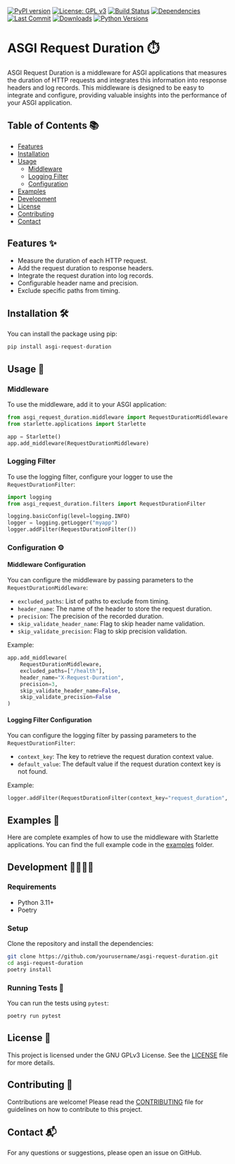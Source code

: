 [![PyPI version](https://img.shields.io/pypi/v/asgi-request-duration.svg)](https://pypi.org/project/asgi-request-duration/)
[![License: GPL v3](https://img.shields.io/badge/License-GPLv3-blue.svg)](https://www.gnu.org/licenses/gpl-3.0)
[![Build Status](https://img.shields.io/github/actions/workflow/status/feteu/asgi-request-duration/ci.yml)](https://github.com/feteu/asgi-request-duration/actions)
[![Dependencies](https://img.shields.io/librariesio/release/pypi/asgi-request-duration)](https://libraries.io/pypi/asgi-request-duration)
[![Last Commit](https://img.shields.io/github/last-commit/feteu/asgi-request-duration)](https://github.com/feteu/asgi-request-duration/commits/main)
[![Downloads](https://img.shields.io/pypi/dm/asgi-request-duration)](https://pypi.org/project/asgi-request-duration/)
[![Python Versions](https://img.shields.io/pypi/pyversions/asgi-request-duration)](https://pypi.org/project/asgi-request-duration/)

# ASGI Request Duration ⏱️

ASGI Request Duration is a middleware for ASGI applications that measures the duration of HTTP requests and integrates this information into response headers and log records. This middleware is designed to be easy to integrate and configure, providing valuable insights into the performance of your ASGI application.

## Table of Contents 📚

- [Features](#features)
- [Installation](#installation)
- [Usage](#usage)
  - [Middleware](#middleware)
  - [Logging Filter](#logging-filter)
  - [Configuration](#configuration)
- [Examples](#examples)
- [Development](#development)
- [License](#license)
- [Contributing](#contributing)
- [Contact](#contact)

## Features ✨

- Measure the duration of each HTTP request.
- Add the request duration to response headers.
- Integrate the request duration into log records.
- Configurable header name and precision.
- Exclude specific paths from timing.

## Installation 🛠️

You can install the package using pip:

```bash
pip install asgi-request-duration
```

## Usage 🚀

### Middleware

To use the middleware, add it to your ASGI application:

```python
from asgi_request_duration.middleware import RequestDurationMiddleware
from starlette.applications import Starlette

app = Starlette()
app.add_middleware(RequestDurationMiddleware)
```

### Logging Filter

To use the logging filter, configure your logger to use the `RequestDurationFilter`:

```python
import logging
from asgi_request_duration.filters import RequestDurationFilter

logging.basicConfig(level=logging.INFO)
logger = logging.getLogger("myapp")
logger.addFilter(RequestDurationFilter())
```

### Configuration ⚙️

#### Middleware Configuration

You can configure the middleware by passing parameters to the `RequestDurationMiddleware`:

- `excluded_paths`: List of paths to exclude from timing.
- `header_name`: The name of the header to store the request duration.
- `precision`: The precision of the recorded duration.
- `skip_validate_header_name`: Flag to skip header name validation.
- `skip_validate_precision`: Flag to skip precision validation.

Example:

```python
app.add_middleware(
    RequestDurationMiddleware,
    excluded_paths=["/health"],
    header_name="X-Request-Duration",
    precision=3,
    skip_validate_header_name=False,
    skip_validate_precision=False
)
```

#### Logging Filter Configuration

You can configure the logging filter by passing parameters to the `RequestDurationFilter`:

- `context_key`: The key to retrieve the request duration context value.
- `default_value`: The default value if the request duration context key is not found.

Example:

```python
logger.addFilter(RequestDurationFilter(context_key="request_duration", default_value="-"))
```

## Examples 📖

Here are complete examples of how to use the middleware with Starlette applications. You can find the full example code in the [examples](examples) folder.

## Development 👩‍💻👨‍💻

### Requirements

- Python 3.11+
- Poetry

### Setup

Clone the repository and install the dependencies:

```sh
git clone https://github.com/yourusername/asgi-request-duration.git
cd asgi-request-duration
poetry install
```

### Running Tests 🧪

You can run the tests using `pytest`:

```sh
poetry run pytest
```

## License 📜

This project is licensed under the GNU GPLv3 License. See the [LICENSE](LICENSE) file for more details.

## Contributing 🤝

Contributions are welcome! Please read the [CONTRIBUTING](CONTRIBUTING.md) file for guidelines on how to contribute to this project.

## Contact 📬

For any questions or suggestions, please open an issue on GitHub.
